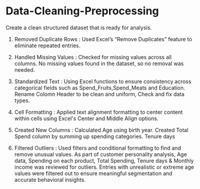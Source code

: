 # Data-Cleaning-Preprocessing
Create a clean structured dataset that is ready for analysis.

1. Removed Duplicate Rows :
   Used Excel’s “Remove Duplicates” feature to eliminate repeated entries.

2. Handled Missing Values :
   Checked for missing values across all columns.
   No missing values found in the dataset, so no removal was needed.

3. Standardized Text :  Using Excel functions to ensure consistency across categorical fields such as Spend_Fruits,Spend_Meats and Education.
   Rename Colomn Header to be clean and uniform, Check and fix data types. 
   
4. Cell Formatting :
   Applied text alignment formatting to center content within cells using Excel's Center and Middle Align options.
   
5. Created New Columns :
   Calculated Age using birth year.
   Created Total Spend column by summing up spending categories.
   Tenure days

6. Filtered Outliers :
   Used filters and conditional formatting to find and remove unusual values.
   As part of customer personality analysis, Age data, Spending  on each product, Total Spending, Tenure days & Monthly income was reviewed for outliers.
   Entries with unrealistic or extreme age values were filtered out to ensure meaningful segmentation and accurate behavioral insights.
